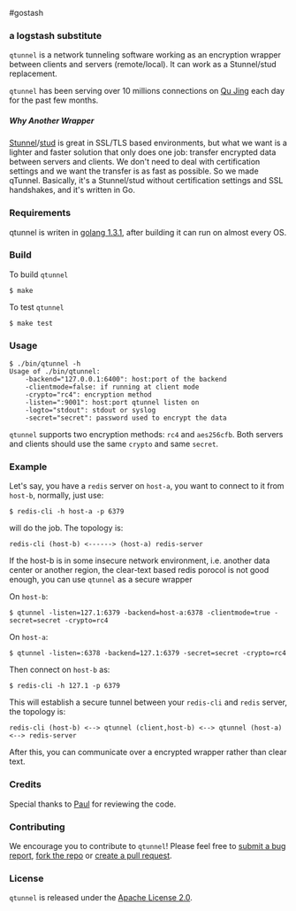 #gostash

### a logstash substitute
`qtunnel` is a network tunneling software working as an encryption wrapper between clients and servers (remote/local). It can work as a Stunnel/stud replacement.

`qtunnel` has been serving over 10 millions connections on [Qu Jing](http://getqujing.com) each day for the past few months.

##### Why Another Wrapper

[Stunnel](https://www.stunnel.org/index.html)/[stud](https://github.com/bumptech/stud) is great in SSL/TLS based environments, but what we want is a lighter and faster solution that only does one job: transfer encrypted data between servers and clients. We don't need to deal with certification settings and we want the transfer is as fast as possible. So we made qTunnel. Basically, it's a Stunnel/stud without certification settings and SSL handshakes, and it's written in Go.

### Requirements

qtunnel is writen in [golang 1.3.1](http://golang.org/dl/), after building it can run on almost every OS.

### Build

To build `qtunnel`

`$ make`

To test `qtunnel`

`$ make test`

### Usage

	$ ./bin/qtunnel -h
	Usage of ./bin/qtunnel:
		-backend="127.0.0.1:6400": host:port of the backend
		-clientmode=false: if running at client mode
		-crypto="rc4": encryption method
		-listen=":9001": host:port qtunnel listen on
		-logto="stdout": stdout or syslog
		-secret="secret": password used to encrypt the data
 		
`qtunnel` supports two encryption methods: `rc4` and `aes256cfb`. Both servers and clients should use the same `crypto` and same `secret`.

### Example

Let's say, you have a `redis` server on `host-a`, you want to connect to it from `host-b`, normally, just use:

	$ redis-cli -h host-a -p 6379

will do the job. The topology is:

	redis-cli (host-b) <------> (host-a) redis-server

If the host-b is in some insecure network environment, i.e. another data center or another region, the clear-text based redis porocol is not good enough, you can use `qtunnel` as a secure wrapper

On `host-b`:

	$ qtunnel -listen=127.1:6379 -backend=host-a:6378 -clientmode=true -secret=secret -crypto=rc4

On `host-a`:

	$ qtunnel -listen=:6378 -backend=127.1:6379 -secret=secret -crypto=rc4

Then connect on `host-b` as:

	$ redis-cli -h 127.1 -p 6379

This will establish a secure tunnel between your `redis-cli` and `redis` server, the topology is:

	redis-cli (host-b) <--> qtunnel (client,host-b) <--> qtunnel (host-a) <--> redis-server

After this, you can communicate over a encrypted wrapper rather than clear text.

### Credits

Special thanks to [Paul](http://paulrosenzweig.com) for reviewing the code.

### Contributing

We encourage you to contribute to `qtunnel`! Please feel free to [submit a bug report](https://github.com/getqujing/qtunnel/issues), [fork the repo](https://github.com/getqujing/qtunnel/fork) or [create a pull request](https://github.com/getqujing/qtunnel/pulls).

### License

`qtunnel` is released under the [Apache License 2.0](http://www.apache.org/licenses/LICENSE-2.0.html).

